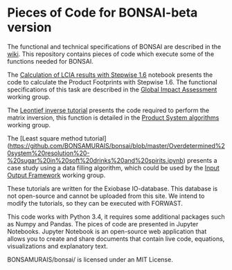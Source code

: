# Pieces of Code for BONSAI-beta version

The functional and technical specifications of BONSAI are described in the [wiki](https://github.com/BONSAMURAIS/bonsai/wiki).
This repository contains pieces of code which execute some of the functions needed for BONSAI.

The [Calculation of LCIA results with Stepwise 1.6](https://github.com/BONSAMURAIS/bonsai/blob/master/Calculate%20product%20footprints%20with%20Stepwise.ipynb) notebook presents the code to calculate the Product Footprints with Stepwise 1.6. The functional specifications of this task are described in the [Global Impact Assessment](https://github.com/BONSAMURAIS/bonsai/wiki/Ensure%20Data%20Quality#global-impact-assessment-ia) working group.

The [Leontief inverse tutorial](https://github.com/BONSAMURAIS/bonsai/blob/master/Calculate%20terminated%20results%20exiobase%20v.3.3.10%20excluding%20iLUC.ipynb) presents the code required to perform the matrix inversion, this function is detailed in the [Product System algorithms](https://github.com/BONSAMURAIS/bonsai/wiki/Make-Data-Usable#product-system-algorithms) working group.

The [Least square method tutorial] (https://github.com/BONSAMURAIS/bonsai/blob/master/Overdetermined%20system%20resolution%20-%20sugar%20in%20soft%20drinks%20and%20spirits.ipynb) presents a case study using a data filling algorithm, which could be used by the [Input Output Framework](https://github.com/BONSAMURAIS/bonsai/wiki/Harvest%20Data#sut-gap-filling--correction-routines) working group.  

These tutorials are written for the Exiobase IO-database. This database is not open-source and cannot be uploaded from this site.
We intend to modify the tutorials, so they can be executed with FORWAST.

This code works with Python 3.4, it requires some additional packages such as Numpy and Pandas. The pices of code are presented in Jupyter Notebooks. Jupyter Notebook is an open-source web application that allows you to create and share documents that contain live code, equations, visualizations and explanatory text.

BONSAMURAIS/bonsai/ is licensed under an MIT License.
